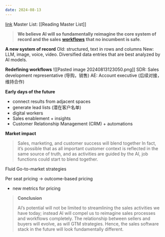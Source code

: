 ```yaml
---
date: 2024-08-13
---
```

[link](https://a16z.com/ai-transforms-sales/?utm_medium=email&utm_source=newsletter&mkt_tok=MzgyLUpaQi03OTgAAAGU631AKkJRrYuxhY8lFAlNTBS0cTD5r912Vn9gfP4qaey9NDhyE3qcw8KGMoMG3pU3qhlzvjk4XeJ05QAiDU1mLMwdjNzMYk-t4RV6SG2SLYLyfg)
Master List: [[Reading Master List]]

> **We believe AI will so fundamentally reimagine the core system of record and the sales** [**workflows**](https://a16z.com/owning-the-workflow-in-b2b-ai-apps/) **that no incumbent is safe**.

**A new system of record**
Old: structured, text in rows and columns
New: LLM, image, voice, video. Diversified data entries that are best analyzed by AI models.

**Redefining workflows**
![[Pasted image 20240813123050.png]]
SDR: Sales development representative (导购，销售)
AE: Account executive (后续对接，维持合作)

**Early days of the future**
- connect results from adjacent spaces
- generate lead lists (潜在客户名单)
- digital workers
- Sales enablement + insights
- Customer Relationship Management (CRM) + automations

**Market impact**
> Sales, marketing, and customer success will blend together
> In fact, it’s possible that as all important customer context is reflected in the same source of truth, and as activities are guided by the AI, job functions could start to blend together.

Fluid Go-to-market strategies

Per seat pricing → outcome-based pricing
- new metrics for pricing

> **Conclusion**
> 
> AI’s potential will not be limited to streamlining the sales activities we have today; instead AI will compel us to reimagine sales processes and workflows completely. The relationship between sellers and buyers will evolve, as will GTM strategies. Hence, the sales software stack in the future will look fundamentally different.


